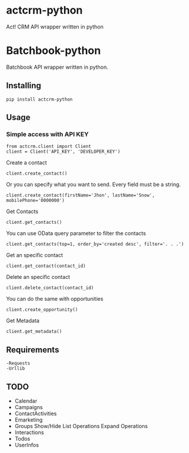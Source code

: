 # actcrm-python
Act! CRM API wrapper written in python

# Batchbook-python
Batchbook API wrapper written in python.

## Installing
```
pip install actcrm-python
```

## Usage
### Simple access with API KEY
```
from actcrm.client import Client
client = Client('API_KEY', 'DEVELOPER_KEY')
```

Create a contact
```
client.create_contact()
```
Or you can specify what you want to send. Every field must be a string.
```
client.create_contact(firstName='Jhon', lastName='Snow', mobilePhone='0000000')
```

Get Contacts
```
client.get_contacts()
```
You can use OData query parameter to filter the contacts
```
client.get_contacts(top=1, order_by='created desc', filter='. . .')
```

Get an specific contact
```
client.get_contact(contact_id)
```

Delete an specific contact
```
client.delete_contact(contact_id)
```


You can do the same with opportunities
```
client.create_opportunity()
```


Get Metadata
```
client.get_metadata()
```

## Requirements

```
-Requests
-Urllib
```

## TODO
- Calendar
- Campaigns
- ContactActivities
- Emarketing
- Groups Show/Hide List Operations Expand Operations
- Interactions
- Todos
- UserInfos

